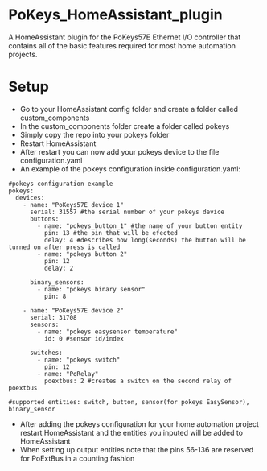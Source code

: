 # PoKeys_HomeAssistant_plugin

A HomeAssistant plugin for the PoKeys57E Ethernet I/O controller that contains all of the basic features required for most home automation projects.

# Setup

- Go to your HomeAssistant config folder and create a folder called custom_components
- In the custom_components folder create a folder called pokeys
- Simply copy the repo into your pokeys folder
- Restart HomeAssistant
- After restart you can now add your pokeys device to the file configuration.yaml
- An example of the pokeys configuration inside configuration.yaml:

```
#pokeys configuration example
pokeys:
  devices:
    - name: "PoKeys57E device 1"
      serial: 31557 #the serial number of your pokeys device
      buttons:
        - name: "pokeys_button_1" #the name of your button entity
          pin: 13 #the pin that will be efected
          delay: 4 #describes how long(seconds) the button will be turned on after press is called
        - name: "pokeys button 2"
          pin: 12
          delay: 2

      binary_sensors:
        - name: "pokeys binary sensor"
          pin: 8

    - name: "PoKeys57E device 2"
      serial: 31708
      sensors:
        - name: "pokeys easysensor temperature"
          id: 0 #sensor id/index

      switches:
        - name: "pokeys switch"
          pin: 12
        - name: "PoRelay"
          poextbus: 2 #creates a switch on the second relay of poextbus

#supported entities: switch, button, sensor(for pokeys EasySensor), binary_sensor
```

- After adding the pokeys configuration for your home automation project restart HomeAssistant and the entities you inputed will be added to HomeAssistant
- When setting up output entities note that the pins 56-136 are reserved for PoExtBus in a counting fashion
